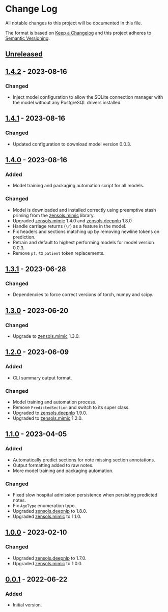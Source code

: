 # Change Log
All notable changes to this project will be documented in this file.

The format is based on [Keep a Changelog](http://keepachangelog.com/)
and this project adheres to [Semantic Versioning](http://semver.org/).


## [Unreleased]


## [1.4.2] - 2023-08-16
### Changed
- Inject model configuration to allow the SQLite connection manager with the
  model without any PostgreSQL drivers installed.


## [1.4.1] - 2023-08-16
### Changed
- Updated configuration to download model version 0.0.3.


## [1.4.0] - 2023-08-16
### Added
- Model training and packaging automation script for all models.

### Changed
- Model is downloaded and installed correctly using preemptive stash priming
  from the [zensols.mimic] library.
- Upgraded [zensols.mimic] 1.4.0 and [zensols.deepnlp] 1.8.0
- Handle carriage returns (`\r`) as a feature in the model.
- Fix headers and sections matching up by removing newline tokens on
  prediction.
- Retrain and default to highest performing models for model version 0.0.3.
- Remove `pt.` to `patient` token replacements.


## [1.3.1] - 2023-06-28
### Changed
- Dependencies to force correct versions of torch, numpy and scipy.


## [1.3.0] - 2023-06-20
### Changed
- Upgrade to [zensols.mimic] 1.3.0.


## [1.2.0] - 2023-06-09
### Added
- CLI summary output format.

### Changed
- Model training and automation process.
- Remove `PredictedSection` and switch to its super class.
- Upgraded to [zensols.deepnlp] 1.9.0.
- Upgraded to [zensols.mimic] 1.2.0.


## [1.1.0] - 2023-04-05
### Added
- Automatically predict sections for note missing section annotations.
- Output formatting added to raw notes.
- More model training and packaging automation.

### Changed
- Fixed slow hospital admission persistence when persisting predicted notes.
- Fix `AgeType` enumeration typo.
- Upgraded [zensols.deepnlp] to 1.8.0.
- Upgraded [zensols.mimic] to 1.1.0.


## [1.0.0] - 2023-02-10
### Changed
- Upgraded [zensols.deepnlp] to 1.7.0.
- Upgraded [zensols.mimic] to 1.0.0.


## [0.0.1] - 2022-06-22
### Added
- Initial version.


<!-- links -->
[Unreleased]: https://github.com/plandes/mimicsid/compare/v1.4.2...HEAD
[1.4.2]: https://github.com/plandes/mimicsid/compare/v1.4.1...v1.4.2
[1.4.1]: https://github.com/plandes/mimicsid/compare/v1.4.0...v1.4.1
[1.4.0]: https://github.com/plandes/mimicsid/compare/v1.3.1...v1.4.0
[1.3.1]: https://github.com/plandes/mimicsid/compare/v1.3.0...v1.3.1
[1.3.0]: https://github.com/plandes/mimicsid/compare/v1.2.0...v1.3.0
[1.2.0]: https://github.com/plandes/mimicsid/compare/v1.1.0...v1.2.0
[1.1.0]: https://github.com/plandes/mimicsid/compare/v1.0.0...v1.1.0
[1.0.0]: https://github.com/plandes/mimicsid/compare/v0.0.1...v1.0.0
[0.0.1]: https://github.com/plandes/mimicsid/compare/v0.0.0...v0.0.1

[zensols.deepnlp]: https://github.com/plandes/deepnlp
[zensols.mimic]: https://github.com/plandes/mimic
